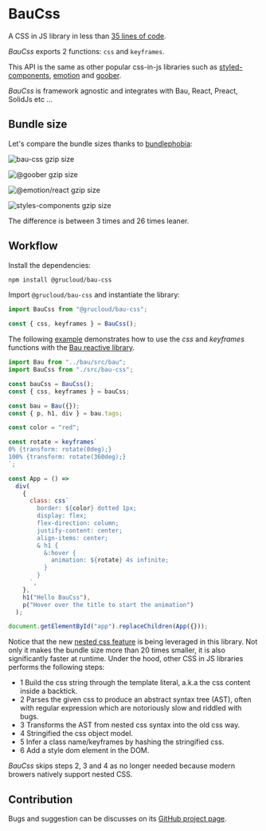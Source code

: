# BauCss

A CSS in JS library in less than [35 lines of code](./src/bau-css.js).

_BauCss_ exports 2 functions: `css` and `keyframes`.

This API is the same as other popular css-in-js libraries such as [styled-components](https://styled-components.com/), [emotion](https://emotion.sh/) and [goober](https://goober.js.org/).

_BauCss_ is framework agnostic and integrates with Bau, React, Preact, SolidJs etc ...

## Bundle size

Let's compare the bundle sizes thanks to [bundlephobia](https://bundlephobia.com/):

![bau-css gzip size](https://img.shields.io/bundlephobia/minzip/@grucloud/bau-css.svg?label=@grucloud/bau-css%20gzip%20size)

![@goober gzip size](https://img.shields.io/bundlephobia/minzip/goober.svg?label=@goober%20gzip%20size)

![@emotion/react gzip size](https://img.shields.io/bundlephobia/minzip/@emotion/react.svg?label=@emotion/react%20gzip%20size)

![styles-components gzip size](https://img.shields.io/bundlephobia/minzip/styled-components.svg?label=styled-components%20gzip%20size)

The difference is between 3 times and 26 times leaner.

## Workflow

Install the dependencies:

```sh
npm install @grucloud/bau-css
```

Import `@grucloud/bau-css` and instantiate the library:

```js
import BauCss from "@grucloud/bau-css";

const { css, keyframes } = BauCss();
```

The following [example](./main.js) demonstrates how to use the _css_ and _keyframes_ functions with the [Bau reactive library](https://github.com/grucloud/bau).

```js
import Bau from "../bau/src/bau";
import BauCss from "./src/bau-css";

const bauCss = BauCss();
const { css, keyframes } = bauCss;

const bau = Bau({});
const { p, h1, div } = bau.tags;

const color = "red";

const rotate = keyframes`
0% {transform: rotate(0deg);}
100% {transform: rotate(360deg);}
`;

const App = () =>
  div(
    {
      class: css`
        border: ${color} dotted 1px;
        display: flex;
        flex-direction: column;
        justify-content: center;
        align-items: center;
        & h1 {
          &:hover {
            animation: ${rotate} 4s infinite;
          }
        }
      `,
    },
    h1("Hello BauCss"),
    p("Hover over the title to start the animation")
  );

document.getElementById("app").replaceChildren(App({}));
```

Notice that the new [nested css feature](https://www.w3.org/TR/css-nesting-1/) is being leveraged in this library. Not only it makes the bundle size more than 20 times smaller, it is also significantly faster at runtime.
Under the hood, other CSS in JS libraries performs the following steps:

- 1 Build the css string through the template literal, a.k.a the css content inside a backtick.
- 2 Parses the given css to produce an abstract syntax tree (AST), often with regular expression which are notoriously slow and riddled with bugs.
- 3 Transforms the AST from nested css syntax into the old css way.
- 4 Stringified the css object model.
- 5 Infer a class name/keyframes by hashing the stringified css.
- 6 Add a style dom element in the DOM.

_BauCss_ skips steps 2, 3 and 4 as no longer needed because modern browers natively support nested CSS.

## Contribution

Bugs and suggestion can be discusses on its [GitHub project page](https://github.com/grucloud/bau/tree/main/bau-css).
